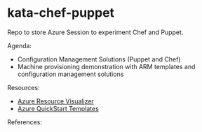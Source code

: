 # kata-chef-puppet
Repo to store Azure Session to experiment Chef and Puppet.

Agenda:

- Configuration Management Solutions (Puppet and Chef)
- Machine provisioning demonstration with ARM templates and configuration management solutions 


Resources:

- [Azure Resource Visualizer](http://armviz.io/)
- [Azure QuickStart Templates](https://github.com/Azure/azure-quickstart-templates/)


References:


